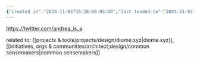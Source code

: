 ```yaml
---
{"created in":"2024-11-03T15:38:08-03:00","last tended to":"2024-11-03T15:41:43-03:00","dg-publish":true,"tags":["metacrisis","person","architect","women","regeneration","research","design","globalsouth","web3","ReFi"],"permalink":"/people/references/architect-design/andrea-farias/","dgPassFrontmatter":true,"created":"2024-11-03T15:38:08.602-03:00","updated":"2024-11-03T15:41:43.516-03:00"}
---
```


https://twitter.com/andrea_is_a

related to: [[projects & tools/projects/design/diome.xyz\|diome.xyz]], [[initiatives, orgs & communities/architect;design/common sensemakers\|common sensemakers]]